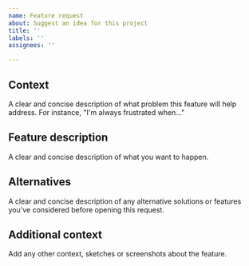 ```yaml
---
name: Feature request
about: Suggest an idea for this project
title: ''
labels: ''
assignees: ''

---
```


## Context

A clear and concise description of what problem this feature will help address. For instance, "I'm always frustrated when..."

## Feature description

A clear and concise description of what you want to happen.

## Alternatives

A clear and concise description of any alternative solutions or features you've considered before opening this request.

## Additional context

Add any other context, sketches or screenshots about the feature.
